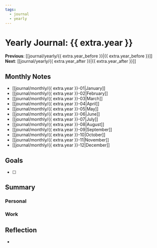 ```yaml
---
tags:
  - journal
  - yearly
---
```

# Yearly Journal: {{ extra.year }}
**Previous**: [[journal/yearly/{{ extra.year_before }}|{{ extra.year_before }}]]
**Next**: [[journal/yearly/{{ extra.year_after }}|{{ extra.year_after }}]]

## Monthly Notes
- [[journal/monthly/{{ extra.year }}-01|January]]
- [[journal/monthly/{{ extra.year }}-02|February]]
- [[journal/monthly/{{ extra.year }}-03|March]]
- [[journal/monthly/{{ extra.year }}-04|April]]
- [[journal/monthly/{{ extra.year }}-05|May]]
- [[journal/monthly/{{ extra.year }}-06|June]]
- [[journal/monthly/{{ extra.year }}-07|July]]
- [[journal/monthly/{{ extra.year }}-08|August]]
- [[journal/monthly/{{ extra.year }}-09|September]]
- [[journal/monthly/{{ extra.year }}-10|October]]
- [[journal/monthly/{{ extra.year }}-11|November]]
- [[journal/monthly/{{ extra.year }}-12|December]]

## Goals
- [ ]

## Summary
### Personal

### Work

## Reflection
-
